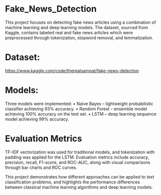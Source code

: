 # Fake_News_Detection
This project focuses on detecting fake news articles using a combination of machine learning and deep learning models. The dataset, sourced from Kaggle, contains labeled real and fake news articles which were preprocessed through tokenization, stopword removal, and lemmatization.
# Dataset:
https://www.kaggle.com/code/therealsampat/fake-news-detection
# Models:
Three models were implemented:
• Naive Bayes – lightweight probabilistic classifier achieving 93% accuracy.
• Random Forest – ensemble model achieving 100% accuracy on the test set.
• LSTM – deep learning sequence model achieving 99% accuracy.
# Evaluation Metrics
TF-IDF vectorization was used for traditional models, and tokenization with padding was applied for the LSTM. Evaluation metrics include accuracy, precision, recall, F1-score, and ROC-AUC, along with visual comparisons through bar charts and ROC curves.

This project demonstrates how different approaches can be applied to text classification problems, and highlights the performance differences between classical machine learning algorithms and deep learning models.
